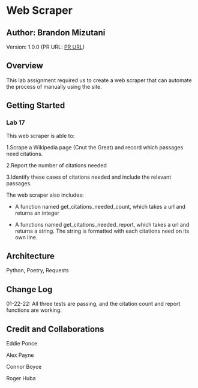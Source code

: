 # Web Scraper

## Author: Brandon Mizutani

Version: 1.0.0 (PR URL: [PR URL](https://github.com/bran2miz/web-scraper/pull/1))

## Overview

This lab assignment required us to create a web scraper that can automate the process of manually using the site.

## Getting Started

### Lab 17

This web scraper is able to:

1.Scrape a Wikipedia page (Cnut the Great) and record which passages need citations.

2.Report the number of citations needed

3.Identify these cases of citations needed and include the relevant passages.

The web scraper also includes:

- A function named
get_citations_needed_count, which takes a url and returns an integer

- A functions named get_citations_needed_report, which takes a url and returns a string. The string is formatted with each citations need on its own line.

## Architecture

Python, Poetry, Requests

## Change Log

01-22-22: All three tests are passing, and the citation count and report functions are working.

## Credit and Collaborations

Eddie Ponce

Alex Payne

Connor Boyce

Roger Huba
